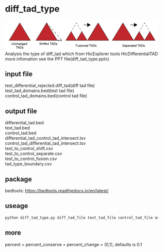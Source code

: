 # diff_tad_type
![avatar](./tad_type_all.jpg)  
Analysis the type of diff_tad which from HicExplorer tools HicDifferentialTAD  
more infomation see the PPT file(diff_tad_type.pptx)  

## input file  
test_differential_rejected.diff_tad(diff tad file)  
test_tad_domains.bed(test tad file)  
control_tad_domains.bed(control tad file)

## output file
differential_tad.bed    
test_tad.bed    
control_tad.bed  
differential_tad_control_tad_intersect.tsv  
control_tad_differential_tad_intersect.tsv  
test_to_control_shift.csv  
test_to_control_separate.csv  
test_to_control_fusion.csv  
tad_type_boundary.csv  

## package
bedtools: https://bedtools.readthedocs.io/en/latest/

## useage
```python
python diff_tad_type.py diff_tad_file test_tad_file control_tad_file out_dir percent  
```

## more
percent = percent_conserve = percent_change = (0,1), defaults is 0.1
